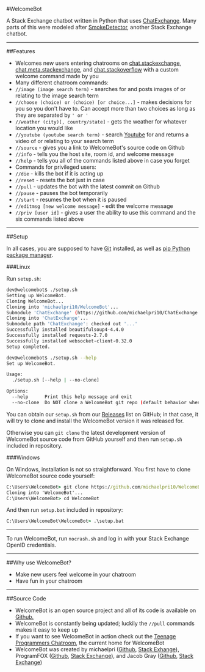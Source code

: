 #WelcomeBot

A Stack Exchange chatbot written in Python that uses [ChatExchange](https://github.com/Manishearth/ChatExchange). Many parts of this were modeled after [SmokeDetector](https://github.com/Charcoal-SE/SmokeDetector), another Stack Exchange chatbot.

---

##Features

- Welcomes new users entering chatrooms on [chat.stackexchange](http://chat.stackexchange.com), [chat.meta.stackexchange](http://chat.meta.stackexchange.com), and [chat.stackoverflow](http://chat.stackoverflow.com) with a custom welcome command made by you
- Many different chatroom commands:
 - `//image (image search term)` - searches for and posts images of or relating to the image search term
 - `//choose (choice) or (choice) [or choice...]` - makes decisions for you so you don't have to. Can accept more than two choices as long as they are separated by `' or '`
 - `//weather (city)[, country/state]` - gets the weather for whatever location you would like
 - `//youtube (youtube search term)` - search [Youtube](https://www.youtube.com/) for and returns a video of or relating to your search term
 - `//source` - gives you a link to WelcomeBot's source code on Github
 - `//info` - tells you the host site, room id, and welcome message
 - `//help` - tells you all of the commands listed above in case you forget
- Commands for privileged users:
 - `//die` - kills the bot if it is acting up
 - `//reset` - resets the bot just in case
 - `//pull` - updates the bot with the latest commit on Github
 - `//pause` - pauses the bot temporarily
 - `//start` - resumes the bot when it is paused
 - `//editmsg [new welcome message]` - edit the welcome message
 - `//priv [user id]` - gives a user the ability to use this command and the six commands listed above

---

##Setup

In all cases, you are supposed to have [Git](http://git-scm.com/) installed, as well as
[pip Python package manager](https://pip.pypa.io/en/latest/installing.html#install-pip).

###Linux

Run `setup.sh`:

```sh
dev@welcomebot$ ./setup.sh
Setting up WelcomeBot.
Cloning WelcomeBot...
Cloning into 'michaelpri10/WelcomeBot'...
Submodule 'ChatExchange' (https://github.com/michaelpri10/ChatExchange.git) registered for path 'ChatExchange'
Cloning into 'ChatExchange'...
Submodule path 'ChatExchange': checked out '...'
Successfully installed beautifulsoup4-4.4.0
Successfully installed requests-2.7.0
Successfully installed websocket-client-0.32.0
Setup completed.

dev@welcomebot$ ./setup.sh --help
Set up WelcomeBot.

Usage:
  ./setup.sh [--help | --no-clone]

Options:
  --help      Print this help message and exit
  --no-clone  Do NOT clone a WelcomeBot git repo (default behavior when inside a repo)

```

You can obtain our `setup.sh` from our [Releases](https://github.com/michaelpri10/WelcomeBot/releases)
list on GitHub; in that case, it will try to clone and install the WelcomeBot version it was released for.

Otherwise you can `git clone` the latest development version of WelcomeBot source code from GitHub
yourself and then run `setup.sh` included in repository.

###Windows

On Windows, installation is not so straightforward. You first have to clone WelcomeBot source code yourself:

```cmd
C:\Users\WelcomeBot> git clone https://github.com/michaelpri10/WelcomeBot.git
Cloning into 'WelcomeBot'...
C:\Users\WelcomeBot> cd WelcomeBot
```

And then run `setup.bat` included in repository:

```cmd
C:\Users\WelcomeBot\WelcomeBot> .\setup.bat
```

---

To run WelcomeBot, run `nocrash.sh` and log in with your Stack Exchange OpenID credentials.

---

##Why use WelcomeBot?

- Make new users feel welcome in your chatroom
- Have fun in your chatroom

---

##Source Code

- WelcomeBot is an open source project and all of its code is available on [Github.](https://github.com/michaelpri10/WelcomeBot)
- WelcomeBot is constantly being updated; luckily the `//pull` commands makes it easy to keep up
- If you want to see WelcomeBot in action check out the [Teenage Programmers Chatroom](http://chat.stackoverflow.com/rooms/22091/teenage-programmers-chatroom), the current home for WelcomeBot
- WelcomeBot was created by michaelpri ([Github](https://github.com/michaelpri10), [Stack Exhange](http://stackexchange.com/users/4642421/michaelpri)), ProgramFOX ([Github](https://github.com/programfox), [Stack Exchange](http://stackexchange.com/users/3094403/programfox)), and Jacob Gray ([Github](https://github.com/Jacob-Gray), [Stack Exchange](http://stackexchange.com/users/3984803/jacob-gray))
